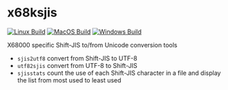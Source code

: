 x68ksjis
========

[![Linux Build](https://github.com/vampirefrog/x68ksjis/actions/workflows/linux.yml/badge.svg)](https://github.com/vampirefrog/x68ksjis/actions/workflows/linux.yml) [![MacOS Build](https://github.com/vampirefrog/x68ksjis/actions/workflows/macos.yml/badge.svg)](https://github.com/vampirefrog/x68ksjis/actions/workflows/macos.yml) [![Windows Build](https://github.com/vampirefrog/x68ksjis/actions/workflows/msys2-mingw64.yml/badge.svg)](https://github.com/vampirefrog/x68ksjis/actions/workflows/msys2-mingw64.yml)

X68000 specific Shift-JIS to/from Unicode conversion tools

- `sjis2utf8` convert from Shift-JIS to UTF-8
- `utf82sjis` convert from UTF-8 to Shift-JIS
- `sjisstats` count the use of each Shift-JIS character in a file and display the list from most used to least used
